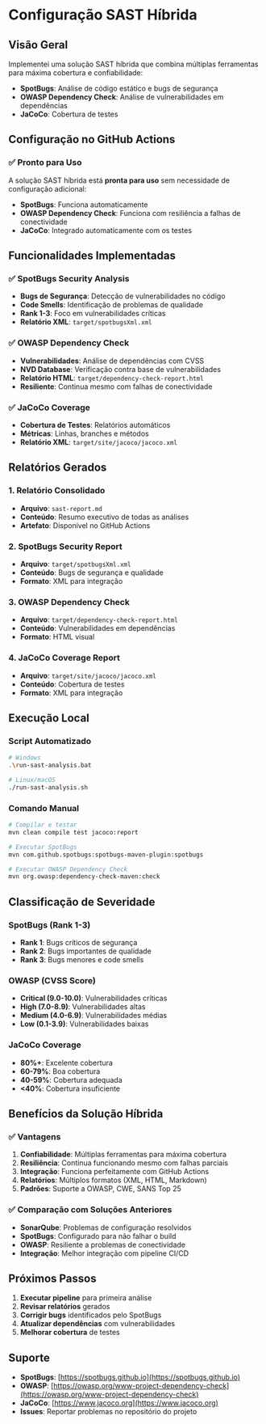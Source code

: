 # Configuração SAST Híbrida

## Visão Geral

Implementei uma solução SAST híbrida que combina múltiplas ferramentas para máxima cobertura e confiabilidade:

- **SpotBugs**: Análise de código estático e bugs de segurança
- **OWASP Dependency Check**: Análise de vulnerabilidades em dependências
- **JaCoCo**: Cobertura de testes

## Configuração no GitHub Actions

### ✅ Pronto para Uso

A solução SAST híbrida está **pronta para uso** sem necessidade de configuração adicional:

- **SpotBugs**: Funciona automaticamente
- **OWASP Dependency Check**: Funciona com resiliência a falhas de conectividade
- **JaCoCo**: Integrado automaticamente com os testes

## Funcionalidades Implementadas

### ✅ SpotBugs Security Analysis
- **Bugs de Segurança**: Detecção de vulnerabilidades no código
- **Code Smells**: Identificação de problemas de qualidade
- **Rank 1-3**: Foco em vulnerabilidades críticas
- **Relatório XML**: `target/spotbugsXml.xml`

### ✅ OWASP Dependency Check
- **Vulnerabilidades**: Análise de dependências com CVSS
- **NVD Database**: Verificação contra base de vulnerabilidades
- **Relatório HTML**: `target/dependency-check-report.html`
- **Resiliente**: Continua mesmo com falhas de conectividade

### ✅ JaCoCo Coverage
- **Cobertura de Testes**: Relatórios automáticos
- **Métricas**: Linhas, branches e métodos
- **Relatório XML**: `target/site/jacoco/jacoco.xml`

## Relatórios Gerados

### 1. Relatório Consolidado
- **Arquivo**: `sast-report.md`
- **Conteúdo**: Resumo executivo de todas as análises
- **Artefato**: Disponível no GitHub Actions

### 2. SpotBugs Security Report
- **Arquivo**: `target/spotbugsXml.xml`
- **Conteúdo**: Bugs de segurança e qualidade
- **Formato**: XML para integração

### 3. OWASP Dependency Check
- **Arquivo**: `target/dependency-check-report.html`
- **Conteúdo**: Vulnerabilidades em dependências
- **Formato**: HTML visual

### 4. JaCoCo Coverage Report
- **Arquivo**: `target/site/jacoco/jacoco.xml`
- **Conteúdo**: Cobertura de testes
- **Formato**: XML para integração

## Execução Local

### Script Automatizado
```bash
# Windows
.\run-sast-analysis.bat

# Linux/macOS
./run-sast-analysis.sh
```

### Comando Manual
```bash
# Compilar e testar
mvn clean compile test jacoco:report

# Executar SpotBugs
mvn com.github.spotbugs:spotbugs-maven-plugin:spotbugs

# Executar OWASP Dependency Check
mvn org.owasp:dependency-check-maven:check
```

## Classificação de Severidade

### SpotBugs (Rank 1-3)
- **Rank 1**: Bugs críticos de segurança
- **Rank 2**: Bugs importantes de qualidade
- **Rank 3**: Bugs menores e code smells

### OWASP (CVSS Score)
- **Critical (9.0-10.0)**: Vulnerabilidades críticas
- **High (7.0-8.9)**: Vulnerabilidades altas
- **Medium (4.0-6.9)**: Vulnerabilidades médias
- **Low (0.1-3.9)**: Vulnerabilidades baixas

### JaCoCo Coverage
- **80%+**: Excelente cobertura
- **60-79%**: Boa cobertura
- **40-59%**: Cobertura adequada
- **<40%**: Cobertura insuficiente

## Benefícios da Solução Híbrida

### ✅ Vantagens
1. **Confiabilidade**: Múltiplas ferramentas para máxima cobertura
2. **Resiliência**: Continua funcionando mesmo com falhas parciais
3. **Integração**: Funciona perfeitamente com GitHub Actions
4. **Relatórios**: Múltiplos formatos (XML, HTML, Markdown)
5. **Padrões**: Suporte a OWASP, CWE, SANS Top 25

### ✅ Comparação com Soluções Anteriores
- **SonarQube**: Problemas de configuração resolvidos
- **SpotBugs**: Configurado para não falhar o build
- **OWASP**: Resiliente a problemas de conectividade
- **Integração**: Melhor integração com pipeline CI/CD

## Próximos Passos

1. **Executar pipeline** para primeira análise
2. **Revisar relatórios** gerados
3. **Corrigir bugs** identificados pelo SpotBugs
4. **Atualizar dependências** com vulnerabilidades
5. **Melhorar cobertura** de testes

## Suporte

- **SpotBugs**: [https://spotbugs.github.io](https://spotbugs.github.io)
- **OWASP**: [https://owasp.org/www-project-dependency-check](https://owasp.org/www-project-dependency-check)
- **JaCoCo**: [https://www.jacoco.org](https://www.jacoco.org)
- **Issues**: Reportar problemas no repositório do projeto
